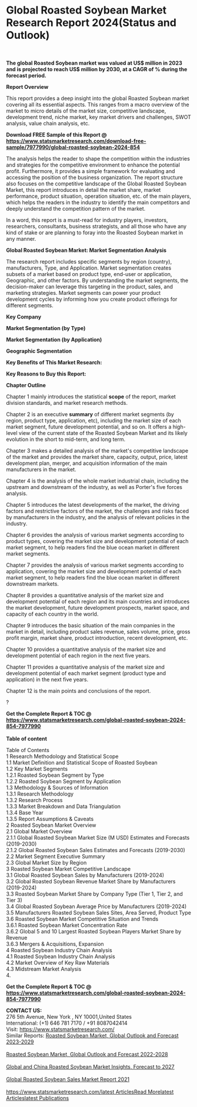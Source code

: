 <h1>Global Roasted Soybean Market Research Report 2024(Status and Outlook)</h1><br/><p><strong>The global Roasted Soybean market was valued at US$ million in 2023 and is projected to reach US$ million by 2030, at a <strong>CAGR</strong> of % during the forecast period.</strong></p><p><strong>Report Overview</strong></p><p>This report provides a deep insight into the global Roasted Soybean market covering all its essential aspects. This ranges from a macro overview of the market to micro details of the market size, competitive landscape, development trend, niche market, key market drivers and challenges, SWOT analysis, value chain analysis, etc.</p><p><strong>Download FREE Sample of this Report @ <a href="https://www.statsmarketresearch.com/download-free-sample/7977990/global-roasted-soybean-2024-854">https://www.statsmarketresearch.com/download-free-sample/7977990/global-roasted-soybean-2024-854</a></strong></p><p>The analysis helps the reader to shape the competition within the industries and strategies for the competitive environment to enhance the potential profit. Furthermore, it provides a simple framework for evaluating and accessing the position of the business organization. The report structure also focuses on the competitive landscape of the Global Roasted Soybean Market, this report introduces in detail the market share, market performance, product situation, operation situation, etc. of the main players, which helps the readers in the industry to identify the main competitors and deeply understand the competition pattern of the market.</p><p>In a word, this report is a must-read for industry players, investors, researchers, consultants, business strategists, and all those who have any kind of stake or are planning to foray into the Roasted Soybean market in any manner.</p><p><strong>Global Roasted Soybean Market: Market Segmentation Analysis</strong></p><p>The research report includes specific segments by region (country), manufacturers, Type, and Application. Market segmentation creates subsets of a market based on product type, end-user or application, Geographic, and other factors. By understanding the market segments, the decision-maker can leverage this targeting in the product, sales, and marketing strategies. Market segments can power your product development cycles by informing how you create product offerings for different segments.</p><p><strong>Key Company</strong></p><p><strong>Market Segmentation (by Type)</strong></p><p><strong>Market Segmentation (<strong>by Application</strong>)</strong></p><p><strong>Geographic Segmentation</strong></p><p><strong>Key Benefits of This Market Research:</strong></p><p><strong>Key <strong>Reasons to Buy</strong> this Report:</strong></p><p><strong>Chapter Outline</strong></p><p>Chapter 1 mainly introduces the statistical <strong>scope</strong> of the report, market division standards, and market research methods.</p><p>Chapter 2 is an executive <strong>summary</strong> of different market segments (by region, product type, application, etc), including the market size of each market segment, future development potential, and so on. It offers a high-level view of the current state of the Roasted Soybean Market and its likely evolution in the short to mid-term, and long term.</p><p>Chapter 3 makes a detailed analysis of the market's competitive landscape of the market and provides the market share, capacity, output, price, latest development plan, merger, and acquisition information of the main manufacturers in the market.</p><p>Chapter 4 is the analysis of the whole market industrial chain, including the upstream and downstream of the industry, as well as Porter's five forces analysis.</p><p>Chapter 5 introduces the latest developments of the market, the driving factors and restrictive factors of the market, the challenges and risks faced by manufacturers in the industry, and the analysis of relevant policies in the industry.</p><p>Chapter 6 provides the analysis of various market segments according to product types, covering the market size and development potential of each market segment, to help readers find the blue ocean market in different market segments.</p><p>Chapter 7 provides the analysis of various market segments according to application, covering the market size and development potential of each market segment, to help readers find the blue ocean market in different downstream markets.</p><p>Chapter 8 provides a quantitative analysis of the market size and development potential of each region and its main countries and introduces the market development, future development prospects, market space, and capacity of each country in the world.</p><p>Chapter 9 introduces the basic situation of the main companies in the market in detail, including product sales revenue, sales volume, price, gross profit margin, market share, product introduction, recent development, etc.</p><p>Chapter 10 provides a quantitative analysis of the market size and development potential of each region in the next five years.</p><p>Chapter 11 provides a quantitative analysis of the market size and development potential of each market segment (product type and application) in the next five years.</p><p>Chapter 12 is the main points and conclusions of the report.</p><p>? </p><div><b>Get the Complete Report & TOC @ <a href="https://www.statsmarketresearch.com/global-roasted-soybean-2024-854-7977990">https://www.statsmarketresearch.com/global-roasted-soybean-2024-854-7977990</a></b></div><br><b>Table of content</b><p>Table of Contents<br />1 Research Methodology and Statistical Scope<br />1.1 Market Definition and Statistical Scope of Roasted Soybean<br />1.2 Key Market Segments<br />1.2.1 Roasted Soybean Segment by Type<br />1.2.2 Roasted Soybean Segment by Application<br />1.3 Methodology & Sources of Information<br />1.3.1 Research Methodology<br />1.3.2 Research Process<br />1.3.3 Market Breakdown and Data Triangulation<br />1.3.4 Base Year<br />1.3.5 Report Assumptions & Caveats<br />2 Roasted Soybean Market Overview<br />2.1 Global Market Overview<br />2.1.1 Global Roasted Soybean Market Size (M USD) Estimates and Forecasts (2019-2030)<br />2.1.2 Global Roasted Soybean Sales Estimates and Forecasts (2019-2030)<br />2.2 Market Segment Executive Summary<br />2.3 Global Market Size by Region<br />3 Roasted Soybean Market Competitive Landscape<br />3.1 Global Roasted Soybean Sales by Manufacturers (2019-2024)<br />3.2 Global Roasted Soybean Revenue Market Share by Manufacturers (2019-2024)<br />3.3 Roasted Soybean Market Share by Company Type (Tier 1, Tier 2, and Tier 3)<br />3.4 Global Roasted Soybean Average Price by Manufacturers (2019-2024)<br />3.5 Manufacturers Roasted Soybean Sales Sites, Area Served, Product Type<br />3.6 Roasted Soybean Market Competitive Situation and Trends<br />3.6.1 Roasted Soybean Market Concentration Rate<br />3.6.2 Global 5 and 10 Largest Roasted Soybean Players Market Share by Revenue<br />3.6.3 Mergers & Acquisitions, Expansion<br />4 Roasted Soybean Industry Chain Analysis<br />4.1 Roasted Soybean Industry Chain Analysis<br />4.2 Market Overview of Key Raw Materials<br />4.3 Midstream Market Analysis<br />4.<br><div><b>Get the Complete Report & TOC @ <a href="https://www.statsmarketresearch.com/global-roasted-soybean-2024-854-7977990">https://www.statsmarketresearch.com/global-roasted-soybean-2024-854-7977990</a></b></div></p> <b>CONTACT US:</b><br>276 5th Avenue, New York , NY 10001,United States<br>International: (+1) 646 781 7170 / +91 8087042414<br>Visit: <a href="https://www.statsmarketresearch.com/">https://www.statsmarketresearch.com/</a><br>Similar Reports: <a href="https://www.statsmarketresearch.com/global-roasted-soybean-2024-854-7977990">Roasted Soybean Market, Global Outlook and Forecast 2023-2029</a><br/><br/><a href="https://www.statsmarketresearch.com/global-roasted-soybean-2024-854-7977990">Roasted Soybean Market, Global Outlook and Forecast 2022-2028</a><br/><br/><a href="https://www.statsmarketresearch.com/global-roasted-soybean-2024-854-7977990">Global and China Roasted Soybean Market Insights, Forecast to 2027</a><br/><br/><a href="https://www.statsmarketresearch.com/global-roasted-soybean-2024-854-7977990">Global Roasted Soybean Sales Market Report 2021</a><br/><br/><a href="https://gyeongbokgung.com">https://www.statsmarketresearch.com/</a><a href="https://hallyeomaritime.com">latest Articles</a><a href="https://jingwansa.com">Read More</a><a href=https://nguoiviet.jp/">latest Articles</a><a href="https://www.intelmarketresearch.com/">latest Publications</a>